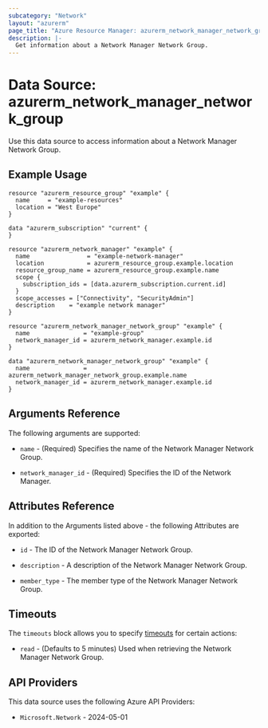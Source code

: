 ```yaml
---
subcategory: "Network"
layout: "azurerm"
page_title: "Azure Resource Manager: azurerm_network_manager_network_group"
description: |-
  Get information about a Network Manager Network Group.
---
```


# Data Source: azurerm_network_manager_network_group

Use this data source to access information about a Network Manager Network Group.

## Example Usage

```hcl
resource "azurerm_resource_group" "example" {
  name     = "example-resources"
  location = "West Europe"
}

data "azurerm_subscription" "current" {
}

resource "azurerm_network_manager" "example" {
  name                = "example-network-manager"
  location            = azurerm_resource_group.example.location
  resource_group_name = azurerm_resource_group.example.name
  scope {
    subscription_ids = [data.azurerm_subscription.current.id]
  }
  scope_accesses = ["Connectivity", "SecurityAdmin"]
  description    = "example network manager"
}

resource "azurerm_network_manager_network_group" "example" {
  name               = "example-group"
  network_manager_id = azurerm_network_manager.example.id
}

data "azurerm_network_manager_network_group" "example" {
  name               = azurerm_network_manager_network_group.example.name
  network_manager_id = azurerm_network_manager.example.id
}
```

## Arguments Reference

The following arguments are supported:

* `name` - (Required) Specifies the name of the Network Manager Network Group.

* `network_manager_id` - (Required) Specifies the ID of the Network Manager.


## Attributes Reference

In addition to the Arguments listed above - the following Attributes are exported:

* `id` - The ID of the Network Manager Network Group.

* `description` - A description of the Network Manager Network Group.

* `member_type` - The member type of the Network Manager Network Group.

## Timeouts

The `timeouts` block allows you to specify [timeouts](https://www.terraform.io/language/resources/syntax#operation-timeouts) for certain actions:

* `read` - (Defaults to 5 minutes) Used when retrieving the Network Manager Network Group.

## API Providers
<!-- This section is generated, changes will be overwritten -->
This data source uses the following Azure API Providers:

* `Microsoft.Network` - 2024-05-01
